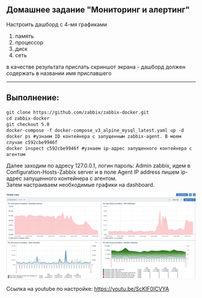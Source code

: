 ## Домашнее задание "Мониторинг и алертинг"

Настроить дашборд с 4-мя графиками
1) память
2) процессор
3) диск
4) сеть

в качестве результата прислать скриншот экрана - дашборд должен содержать в названии имя приславшего

* * *

## Выполнение:

    git clone https://github.com/zabbix/zabbix-docker.git
    cd zabbix-docker
    git checkout 5.0
    docker-compose -f docker-compose_v3_alpine_mysql_latest.yaml up -d
    docker ps #узнаем ID контейнера с запущенным zabbix-agent. В моем случае c592cbe9946f
    docker inspect c592cbe9946f #узнаем ip-адрес запущенного контейнера с агентом

Далее заходим по адресу 127.0.0.1, логин пароль: Admin zabbix, идем в Configuration-Hosts-Zabbix server и в поле Agent IP address пишем ip-адрес запущенного контейнера с агентом.  
Затем настраиваем необходимые графики на dashboard.

![Screenshot](images/2020-08-12_19-55-37.png)

Ссылка на youtube по настройке: <https://youtu.be/ScKlF0ICVYA>
